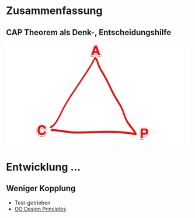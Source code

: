 <!SLIDE>

# Zusammenfassung
## CAP Theorem als Denk-, Entscheidungshilfe

![](cap-smaller.jpg)


<!SLIDE bullets incremental>

# Entwicklung ...
## Weniger Kopplung

* Test-getrieben
* [OO Design Principles](http://www.oodesign.com/design-principles.html)
